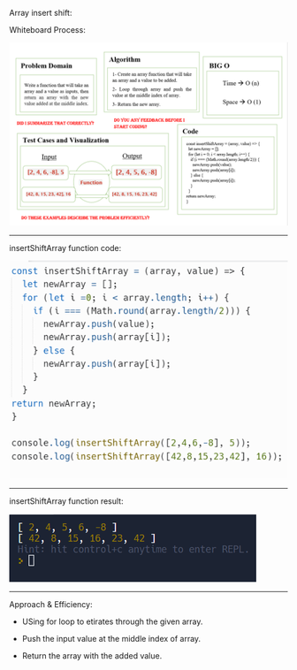 Array insert shift:

Whiteboard Process:

![](./Screenshot_1.png)

***

insertShiftArray function code:

![](./Screenshot_2.png)

***

insertShiftArray function result:

![](./Screenshot_3.png)

***

Approach & Efficiency:

* USing for loop to etirates through the given array.

* Push the input value at the middle index of array.

* Return the array with the added value.
